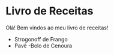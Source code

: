 # Livro de Receitas

Olá! Bem vindos ao meu livro de receitas!

 - Strogonoff de Frango
 - Pavê
 -Bolo de Cenoura
 
